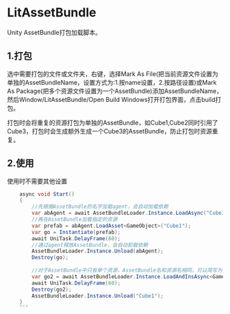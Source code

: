 # LitAssetBundle
Unity AssetBundle打包加载脚本。

## 1.打包
选中需要打包的文件或文件夹，右键，选择Mark As File(把当前资源文件设置为单独的AssetBundleName，设置方式为:1.按name设置，2.按路径设置)或Mark As Package(把多个资源文件设置为一个AssetBundle)添加AssetBundleName，然后Window/LitAssetBundle/Open Build Windows打开打包界面，点击build打包。

打包时会将重复的资源打包为单独的AssetBundle，如Cube1,Cube2同时引用了Cube3，打包时会生成额外生成一个Cube3的AssetBundle，防止打包时资源重复。

## 2.使用
使用时不需要其他设置
```c#
    async void Start()
    {
        //先根据AssetBundle的名字加载agent，会自动加载依赖
        var abAgent = await AssetBundleLoader.Instance.LoadAsync("Cube1");
        //再在AssetBundle加载指定的资源
        var prefab = abAgent.LoadAsset<GameObject>("Cube1");
        var go = Instantiate(prefab);
        await UniTask.DelayFrame(60);
        //通过agent释放AssetBundle，会自动卸载依赖
        AssetBundleLoader.Instance.Unload(abAgent);
        Destroy(go);
        
        //对于AssetBundle中只有单个资源，AssetBundle名和资源名相同，可以简写为：
        var go2 = await AssetBundleLoader.Instance.LoadAndInsAsync<GameObject>("Cube1");
        await UniTask.DelayFrame(60);
        Destroy(go2);
        AssetBundleLoader.Instance.Unload("Cube1");
    }
    ```
